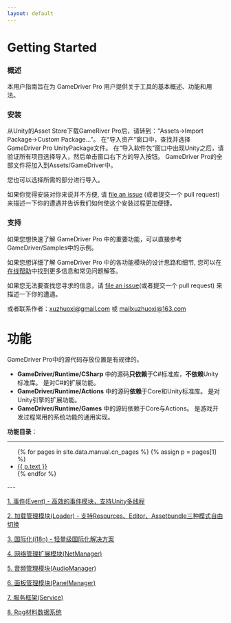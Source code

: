 ```yaml
---
layout: default
---
```

# Getting Started

### 概述
本用户指南旨在为 GameDriver Pro 用户提供关于工具的基本概述、功能和用法。  

### 安装
从Unity的Asset Store下载GameRiver Pro后，请转到：“Assets->Import Package->Custom Package...”。 在“导入资产”窗口中，查找并选择GameDriver Pro UnityPackage文件。 在“导入软件包”窗口中出现Unity之后，请验证所有项目选择导入，然后单击窗口右下方的导入按钮。 GameDriver Pro的全部文件将加入到Assets/GameDriver中。  

您也可以选择所需的部分进行导入。  

如果你觉得安装对你来说并不方便, 请 [file an issue](https://github.com/jekyll/jekyll/issues/new) (或者提交一个 pull request) 来描述一下你的遭遇并告诉我们如何使这个安装过程更加便捷。  

### 支持
如果您想快速了解 GameDriver Pro 中的重要功能，可以直接参考GameDriver/Samples中的示例。  

如果您想详细了解 GameDriver Pro 中的各功能模块的设计思路和细节, 您可以在[在线帮助](http://www.xuzhuoxi.com/GameDriver-Docs/)中找到更多信息和常见问题解答。  

如果您无法要查找您寻求的信息，请 [file an issue](https://github.com/xuzhuoxi/GameDriver-Docs/issues/new)(或者提交一个 pull request) 来描述一下你的遭遇。  

或者联系作者：xuzhuoxi@gmail.com 或 mailxuzhuoxi@163.com  

# 功能
GameDriver Pro中的源代码存放位置是有规律的。  
+ **GameDriver/Runtime/CSharp** 中的源码**只依赖**于C#标准库，**不依赖**Unity标准库。 是对C#的扩展功能。
+ **GameDriver/Runtime/Actions** 中的源码**依赖**于Core和Unity标准库。 是对Unity引擎的扩展功能。
+ **GameDriver/Runtime/Games** 中的源码依赖于Core与Actions。 是游戏开发过程常用的系统功能的通用实现。

**功能目录**：

---
<ul>
{% for pages in site.data.manual.cn_pages %}
{% assign p = pages[1] %}
  <li>
    <a href="{{ site.home }}/{{ p.pattern }}">{{ p.text }}</a>
  </li>
{% endfor %}
</ul>
---

[1. 事件(Event) - 高效的事件模块，支持Unity多线程](manual/Manual-1.Event_cn.html)

[2. 加载管理模块(Loader) - 支持Resources、Editor、Assetbundle三种模式自由切换](manual/Manual-2.Loader_cn.html)

[3. 国际化(i18n) - 轻量级国际化解决方案](manual/Manual-3.i18n_cn.html)

[4. 网络管理扩展模块(NetManager)](manual/Manual-4.Net_cn.html)

[5. 音频管理模块(AudioManager) ](manual/Manual-5.Audio_cn.html)

[6. 面板管理模块(PanelManager)](manual/Manual-6.Panel_cn.html)

[7. 服务框架(Service)](manual/Manual-7.Service_cn.html)

[8. Rpg材料数据系统](manual/Manual-8.RpgMaterial_cn.html)
